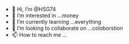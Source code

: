 - 👋 Hi, I’m @HSG74
- 👀 I’m interested in ...money
- 🌱 I’m currently learning ...everything 
- 💞️ I’m looking to collaborate on ...coloborstion
- 📫 How to reach me ...

<!---
HSG74/HSG74 is a ✨ special ✨ repository because its `README.md` (this file) appears on your GitHub profile.
You can click the Preview link to take a look at your changes.
--->
